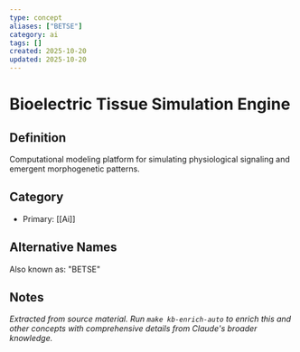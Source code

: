 ```yaml
---
type: concept
aliases: ["BETSE"]
category: ai
tags: []
created: 2025-10-20
updated: 2025-10-20
---
```


# Bioelectric Tissue Simulation Engine

## Definition

Computational modeling platform for simulating physiological signaling and emergent morphogenetic patterns.

## Category

- Primary: [[Ai]]

## Alternative Names

Also known as: "BETSE"

## Notes

*Extracted from source material. Run `make kb-enrich-auto` to enrich this and other concepts with comprehensive details from Claude's broader knowledge.*

